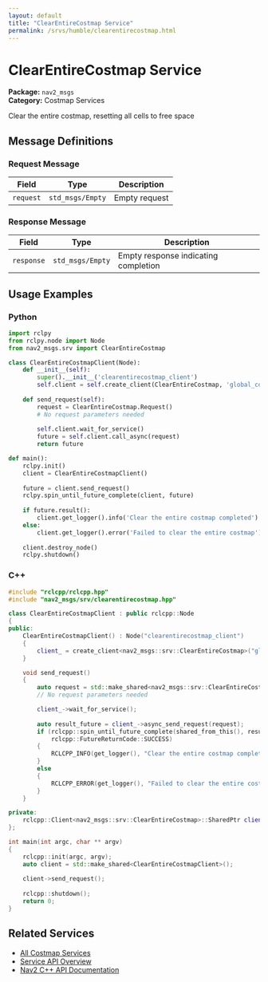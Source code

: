 ```yaml
---
layout: default
title: "ClearEntireCostmap Service"
permalink: /srvs/humble/clearentirecostmap.html
---
```


# ClearEntireCostmap Service

**Package:** `nav2_msgs`  
**Category:** Costmap Services

Clear the entire costmap, resetting all cells to free space

## Message Definitions

### Request Message

| Field | Type | Description |
|-------|------|-------------|
| `request` | `std_msgs/Empty` | Empty request |


### Response Message

| Field | Type | Description |
|-------|------|-------------|
| `response` | `std_msgs/Empty` | Empty response indicating completion |


## Usage Examples

### Python

```python
import rclpy
from rclpy.node import Node
from nav2_msgs.srv import ClearEntireCostmap

class ClearEntireCostmapClient(Node):
    def __init__(self):
        super().__init__('clearentirecostmap_client')
        self.client = self.create_client(ClearEntireCostmap, 'global_costmap/clear_entirely_global_costmap')
        
    def send_request(self):
        request = ClearEntireCostmap.Request()
        # No request parameters needed
        
        self.client.wait_for_service()
        future = self.client.call_async(request)
        return future

def main():
    rclpy.init()
    client = ClearEntireCostmapClient()
    
    future = client.send_request()
    rclpy.spin_until_future_complete(client, future)
    
    if future.result():
        client.get_logger().info('Clear the entire costmap completed')
    else:
        client.get_logger().error('Failed to clear the entire costmap')
        
    client.destroy_node()
    rclpy.shutdown()
```

### C++

```cpp
#include "rclcpp/rclcpp.hpp"
#include "nav2_msgs/srv/clearentirecostmap.hpp"

class ClearEntireCostmapClient : public rclcpp::Node
{
public:
    ClearEntireCostmapClient() : Node("clearentirecostmap_client")
    {
        client_ = create_client<nav2_msgs::srv::ClearEntireCostmap>("global_costmap/clear_entirely_global_costmap");
    }

    void send_request()
    {
        auto request = std::make_shared<nav2_msgs::srv::ClearEntireCostmap::Request>();
        // No request parameters needed

        client_->wait_for_service();
        
        auto result_future = client_->async_send_request(request);
        if (rclcpp::spin_until_future_complete(shared_from_this(), result_future) ==
            rclcpp::FutureReturnCode::SUCCESS)
        {
            RCLCPP_INFO(get_logger(), "Clear the entire costmap completed");
        }
        else
        {
            RCLCPP_ERROR(get_logger(), "Failed to clear the entire costmap");
        }
    }

private:
    rclcpp::Client<nav2_msgs::srv::ClearEntireCostmap>::SharedPtr client_;
};

int main(int argc, char ** argv)
{
    rclcpp::init(argc, argv);
    auto client = std::make_shared<ClearEntireCostmapClient>();
    
    client->send_request();
    
    rclcpp::shutdown();
    return 0;
}
```

## Related Services

- [All Costmap Services](/humble/srvs/index.html#costmap-services)
- [Service API Overview](/humble/srvs/index.html)
- [Nav2 C++ API Documentation](/humble/html/index.html)